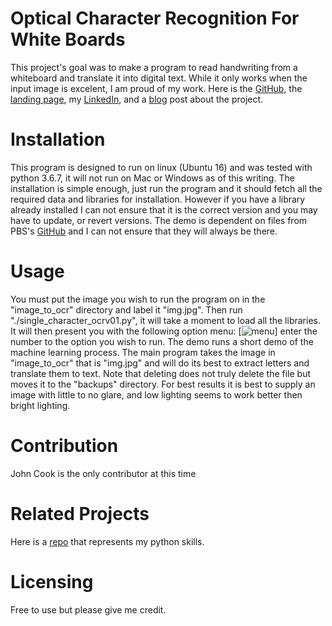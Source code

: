 # Optical Character Recognition For White Boards




This project's goal was to make a program to read handwriting from a whiteboard and translate it into digital text. While it only works when the input image is excelent, I am proud of my work. Here is the [GitHub][git], the [landing page][page], my [LinkedIn], and a [blog] post about the project.



# Installation

  This program is designed to run on linux (Ubuntu 16) and was tested with python 3.6.7, it will not run on Mac or Windows as of this writing. The installation is simple enough, just run the program and it should fetch all the required data and libraries for installation. However if you have a library already installed I can not ensure that it is the correct version and you may have to update, or revert versions. The demo is dependent on files from PBS's [GitHub][pbs] and I can not ensure that they will always be there.


# Usage

You must put the image you wish to run the program on in the "image_to_ocr" directory and label it "img.jpg". Then run "./single_character_ocrv01.py", it will take a moment to load all the libraries. It will then present you with the following option menu:
[![menu](https://i.imgur.com/5whBRMr.jpg)]
enter the number to the option you wish to run. The demo runs a short demo of the machine learning process. The main program takes the image in "image_to_ocr" that is "img.jpg" and will do its best to extract letters and translate them to text. Note that deleting does not truly delete the file but moves it to the "backups" directory. For best results it is best to supply an image with little to no glare, and low lighting seems to work better then bright lighting.


# Contribution

John Cook is the only contributor at this time

# Related Projects

Here is a [repo] that represents my python skills.
# Licensing

Free to use but please give me credit.


   [git]: <https://github.com/JohnCook17/OCR_for_whiteboarding>
   [linkedin]: <https://www.linkedin.com/in/john-cook-17a13b17a/>
   [blog]: <https://www.linkedin.com/pulse/optical-character-recognition-white-boards-john-cook/?published=t>
   [page]: <https://johncook17.github.io/ocr_for_whiteboards.github.io/>
   [pbs]: <https://github.com/crash-course-ai/lab1-neural-networks>
   [repo]: <https://github.com/JohnCook17/holbertonschool-higher_level_programming>
